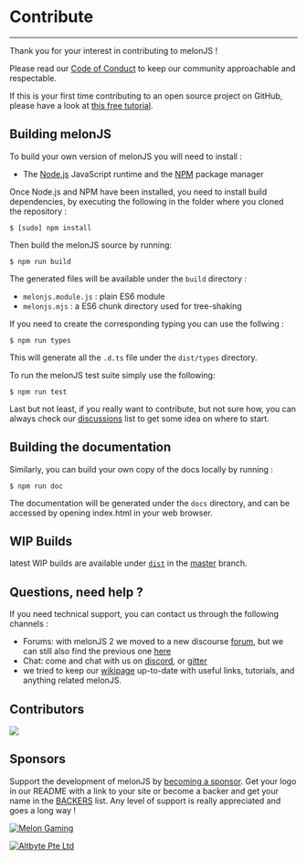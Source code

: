 
# Contribute
-------------------------------------------------------------------------------
Thank you for your interest in contributing to melonJS !

Please read our [Code of Conduct](./CODE_OF_CONDUCT.md) to keep our community approachable and respectable.

If this is your first time contributing to an open source project on GitHub, please have a look at [this free tutorial](https://egghead.io/courses/how-to-contribute-to-an-open-source-project-on-github).

## Building melonJS

To build your own version of melonJS you will need to install :

- The [Node.js](http://nodejs.org/) JavaScript runtime and the [NPM](https://npmjs.org/) package manager

Once Node.js and NPM have been installed, you need to install build dependencies,
by executing the following in the folder where you cloned the repository :

    $ [sudo] npm install

Then build the melonJS source by running:

    $ npm run build

The generated files will be available under the `build` directory :
- `melonjs.module.js` : plain ES6 module
- `melonjs.mjs` : a ES6 chunk directory used for tree-shaking

If you need to create the corresponding typing you can use the follwing :

    $ npm run types

This will generate all the `.d.ts` file under the `dist/types` directory.

To run the melonJS test suite simply use the following:

    $ npm run test

Last but not least, if you really want to contribute, but not sure how, you can
always check our [discussions](https://github.com/melonjs/melonJS/discussions/categories/ideas) list to get some idea on where to start.

## Building the documentation

Similarly, you can build your own copy of the docs locally by running :

    $ npm run doc

The documentation will be generated under the `docs` directory, and can be accessed by opening index.html in your web browser.

## WIP Builds

latest WIP builds are available under [`dist`](dist/) in the [master](https://github.com/melonjs/melonJS/tree/master) branch.

## Questions, need help ?

If you need technical support, you can contact us through the following channels :
* Forums: with melonJS 2 we moved to a new discourse [forum](https://melonjs.discourse.group), but we can still also find the previous one [here](http://www.html5gamedevs.com/forum/32-melonjs/)
* Chat: come and chat with us on [discord](https://discord.gg/aur7JMk), or [gitter](https://gitter.im/melonjs/public)
* we tried to keep our [wikipage](https://github.com/melonjs/melonJS/wiki) up-to-date with useful links, tutorials, and anything related melonJS.

## Contributors

<a href = "https://github.com/melonjs/melonJS/graphs/contributors">
  <img src = "https://contrib.rocks/image?repo=melonJS/melonjs"/>
</a>

## Sponsors

Support the development of melonJS by [becoming a sponsor](https://github.com/sponsors/melonjs). Get your logo in our README with a link to your site or become a backer and get your name in the [BACKERS](BACKERS.md) list. Any level of support is really appreciated and goes a long way !

[![Melon Gaming](https://user-images.githubusercontent.com/4033090/136695857-d098c27d-f4b2-4c71-8574-b5f4291779cb.png "Melon Gaming")](https://www.melongaming.com)

[![Altbyte Pte Ltd](https://user-images.githubusercontent.com/4033090/136692693-35dca8aa-5012-4a37-9ea2-51640d2e6d73.png "AltByte")](https://www.altbyte.com)
